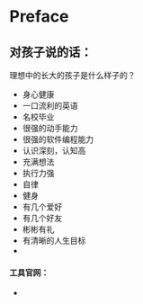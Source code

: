 # Preface

对孩子说的话：
- 

理想中的长大的孩子是什么样子的？
- 身心健康
- 一口流利的英语
- 名校毕业
- 很强的动手能力
- 很强的软件编程能力
- 认识深刻，认知高
- 充满想法
- 执行力强
- 自律
- 健身
- 有几个爱好
- 有几个好友
- 彬彬有礼
- 有清晰的人生目标
- 

#### 工具官网：
- 